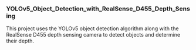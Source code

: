 ### YOLOv5_Object_Detection_with_RealSense_D455_Depth_Sensing

This project uses the YOLOv5 object detection algorithm along with the RealSense D455 depth sensing camera to detect objects and determine their depth. 
